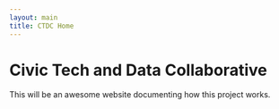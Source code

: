 ```yaml
---
layout: main
title: CTDC Home
---
```

# Civic Tech and Data Collaborative
This will be an awesome website documenting how this project works.
